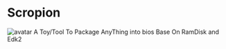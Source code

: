 # Scropion
![avatar](https://raw.githubusercontent.com/d1ves/Scropion/master/scorpion.jpg)
A Toy/Tool To Package AnyThing into bios
Base On RamDisk and Edk2
